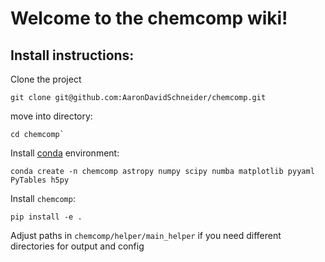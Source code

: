 # Welcome to the chemcomp wiki!

## Install instructions:
Clone the project
```
git clone git@github.com:AaronDavidSchneider/chemcomp.git
```
move into directory:
```
cd chemcomp`
```
Install [conda](https://www.anaconda.com/products/individual "anaconda") environment:
```
conda create -n chemcomp astropy numpy scipy numba matplotlib pyyaml PyTables h5py
```
Install `chemcomp`:
```
pip install -e .
````
Adjust paths in `chemcomp/helper/main_helper` if you need different directories for output and config



